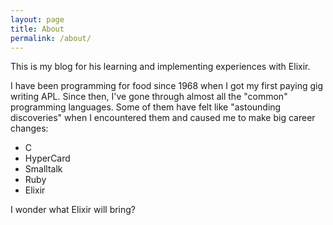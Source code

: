 ```yaml
---
layout: page
title: About
permalink: /about/
---
```


This is my blog for his learning and implementing experiences with Elixir.

I have been programming for food since 1968 when I got my first paying gig writing APL.  Since then,
I've gone through almost all the "common" programming languages.  Some of them have felt like
"astounding discoveries" when I encountered them and caused me to make big career changes:

* C
* HyperCard
* Smalltalk
* Ruby
* Elixir

I wonder what Elixir will bring?
